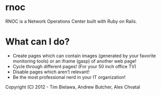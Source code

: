 rnoc
====

RNOC is a Network Operations Center built with Ruby on Rails.

What can I do?
==============
* Create pages which can contain images (generated by your favorite monitoring tools) or an iframe (gasp) of another web page!
* Cycle through different pages! (For your 50 inch office TV)
* Disable pages which aren't relevant!
* Be the most professional nerd in your IT organization!

Copyright (C) 2012 - Tim Bielawa, Andrew Butcher, Alex Chvatal
